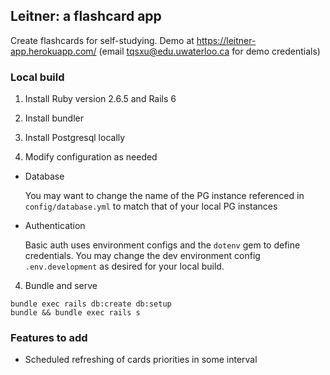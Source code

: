 ## Leitner: a flashcard app

Create flashcards for self-studying. Demo at https://leitner-app.herokuapp.com/ (email tqsxu@edu.uwaterloo.ca for demo credentials)

### Local build

1. Install Ruby version 2.6.5 and Rails 6

2. Install bundler

3. Install Postgresql locally

4. Modify configuration as needed

- Database
  
  You may want to change the name of the PG instance referenced in `config/database.yml` to match that of your local PG instances
- Authentication
  
  Basic auth uses environment configs and the `dotenv` gem to define credentials. You may change the dev environment config `.env.development` as desired for your local build.

4. Bundle and serve

```
bundle exec rails db:create db:setup
bundle && bundle exec rails s
```

### Features to add

- Scheduled refreshing of cards priorities in some interval
